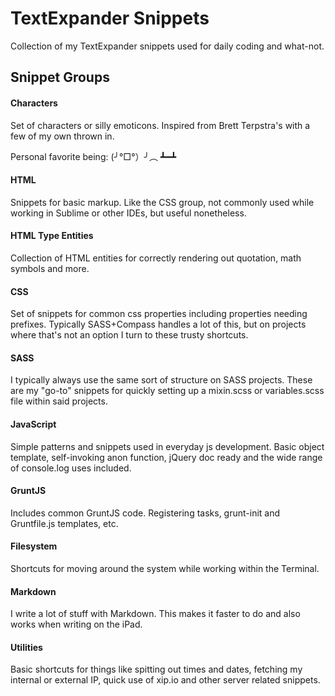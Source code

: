 # TextExpander Snippets

Collection of my TextExpander snippets used for daily coding and what-not.

## Snippet Groups

#### Characters

Set of characters or silly emoticons. Inspired from Brett Terpstra's with a few of my own thrown in. 

Personal favorite being: (╯°□°）╯︵ ┻━┻

#### HTML

Snippets for basic markup. Like the CSS group, not commonly used while working in Sublime or other IDEs, but useful nonetheless.

#### HTML Type Entities

Collection of HTML entities for correctly rendering out quotation, math symbols and more.

#### CSS

Set of snippets for common css properties including properties needing prefixes. Typically SASS+Compass handles a lot of this, but on projects where that's not an option I turn to these trusty shortcuts.

#### SASS

I typically always use the same sort of structure on SASS projects. These are my "go-to" snippets for quickly setting up a mixin.scss or variables.scss file within said projects.

#### JavaScript

Simple patterns and snippets used in everyday js development. Basic object template, self-invoking anon function, jQuery doc ready and the wide range of console.log uses included.

#### GruntJS

Includes common GruntJS code. Registering tasks, grunt-init and Gruntfile.js templates, etc.

#### Filesystem

Shortcuts for moving around the system while working within the Terminal.

#### Markdown

I write a lot of stuff with Markdown. This makes it faster to do and also works when writing on the iPad.

#### Utilities

Basic shortcuts for things like spitting out times and dates, fetching my internal or external IP, quick use of xip.io and other server related snippets.
